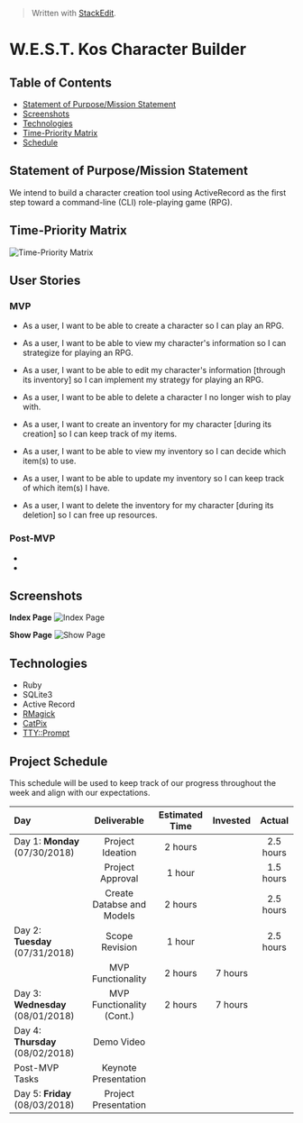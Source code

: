 ﻿  

> Written with [StackEdit](https://stackedit.io/).
# **W.E.S.T. Kos Character Builder**

## Table of Contents
- [Statement of Purpose/Mission Statement](#purpose)
- [Screenshots](#screenshots)
- [Technologies](#technologies)
- [Time-Priority Matrix](#matrix)
- [Schedule](#schedule)


## Statement of Purpose/Mission Statement <a id="purpose"></a>
We intend to build a character creation tool using ActiveRecord as the first step toward a command-line (CLI) role-playing game (RPG).

## Time-Priority Matrix <a id="matrix"></a>
![Time-Priority Matrix](https://github.com/Tokuhisa1/west-kos-character-builder/blob/dev/time-priority-matrix.jpg?raw=true)

## User Stories
### MVP
- As a user, I want to be able to create a character so I can play an RPG.
- As a user, I want to be able to view my character's information so I can strategize for playing an RPG.
- As a user, I want to be able to edit my character's information [through its inventory] so I can implement my strategy for playing an RPG.
- As a user, I want to be able to delete a character I no longer wish to play with.

- As a user, I want to create an inventory for my character [during its creation] so I can keep track of my items.
- As a user, I want to be able to view my inventory so  I can decide which item(s) to use.
- As a user, I want to be able to update my inventory so I can keep track of which item(s) I have.
- As a user, I want to delete the inventory for my character [during its deletion] so I can free up resources.

### Post-MVP
-
-

## Screenshots <a id="screenshot"></a>
**Index Page**
![Index Page]()

**Show Page**
![Show Page]()

## Technologies <a id="technologies"></a>
 - Ruby
 - SQLite3
 - Active Record
 - [RMagick](https://rmagick.github.io/)
 - [CatPix](https://github.com/pazdera/catpix)
 - [TTY::Prompt](https://github.com/piotrmurach/tty-prompt#ttyprompt-)

## Project Schedule <a id="schedule"></a>

This schedule will be used to keep track of our progress throughout the week and align with our expectations.  

|                 Day                |        Deliverable        | Estimated Time | Invested  |  Actual   |
|:-----------------------------------|:-------------------------:|:--------------:|:---------:|:---------:|
|   Day 1: **Monday** (07/30/2018)   |      Project Ideation     |     2 hours    |           | 2.5 hours |
|                                    |      Project Approval     |     1 hour     |           | 1.5 hours |
|                                    | Create Databse and Models |     2 hours    |           | 2.5 hours |
|   Day 2: **Tuesday** (07/31/2018)  |       Scope Revision      |     1 hour     |           | 2.5 hours |
|                                    |     MVP Functionality     |     2 hours    |  7 hours  |           |
| Day 3: **Wednesday** (08/01/2018)  | MVP Functionality (Cont.) |     2 hours    |  7 hours  |           |
|  Day 4: **Thursday** (08/02/2018)  |        Demo Video         |                |           |           |
|           Post-MVP Tasks           |    Keynote Presentation   |                |           |           |
|   Day 5: **Friday** (08/03/2018)   |    Project Presentation   |                |           |           |
